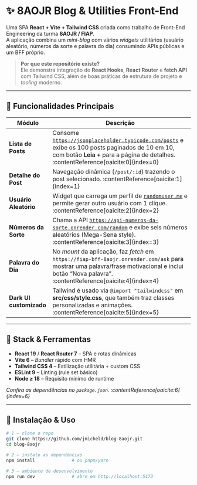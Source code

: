 # ✨ 8AOJR Blog & Utilities Front-End

Uma SPA **React + Vite + Tailwind CSS** criada como trabalho de Front-End Engineering da turma **8AOJR / FIAP**.  
A aplicação combina um _mini-blog_ com vários _widgets_ utilitários (usuário aleatório, números da sorte e palavra do dia) consumindo APIs públicas e um BFF próprio.

> **Por que este repositório existe?**  
> Ele demonstra integração de **React Hooks**, **React Router** e **fetch API** com Tailwind CSS, além de boas práticas de estrutura de projeto e _tooling_ moderno.

---

## 🎯 Funcionalidades Principais

| Módulo | Descrição |
|--------|-----------|
| **Lista de Posts** | Consome [`https://jsonplaceholder.typicode.com/posts`](https://jsonplaceholder.typicode.com/posts) e exibe os 100 posts paginados de 10 em 10, com botão **Leia +** para a página de detalhes. :contentReference[oaicite:0]{index=0} |
| **Detalhe do Post** | Navegação dinâmica (`/post/:id`) trazendo o post selecionado. :contentReference[oaicite:1]{index=1} |
| **Usuário Aleatório** | Widget que carrega um perfil de [`randomuser.me`](https://randomuser.me) e permite gerar outro usuário com 1 clique. :contentReference[oaicite:2]{index=2} |
| **Números da Sorte** | Chama a API [`https://api-numeros-da-sorte.onrender.com/random`](https://api-numeros-da-sorte.onrender.com/random) e exibe seis números aleatórios (Mega-Sena style). :contentReference[oaicite:3]{index=3} |
| **Palavra do Dia** | No _mount_ da aplicação, faz _fetch_ em `https://fiap-bff-8aojr.onrender.com/ask` para mostrar uma palavra/frase motivacional e inclui botão “Nova palavra”. :contentReference[oaicite:4]{index=4} |
| **Dark UI customizado** | Tailwind é usado via `@import "tailwindcss"` em **src/css/style.css**, que também traz classes personalizadas e animações. :contentReference[oaicite:5]{index=5} |

---

## 🧩 Stack & Ferramentas

- **React 19** / **React Router 7** – SPA e rotas dinâmicas  
- **Vite 6** – _Bundler_ rápido com HMR  
- **Tailwind CSS 4** – Estilização utilitária + custom CSS  
- **ESLint 9** – Linting (rule set básico)  
- **Node ≥ 18** – Requisito mínimo de runtime

_Confira as dependências no `package.json`. :contentReference[oaicite:6]{index=6}_

---

## 🚀 Instalação & Uso

```bash
# 1 – clone o repo
git clone https://github.com/jmicheld/blog-8aojr.git
cd blog-8aojr

# 2 – instale as dependências
npm install              # ou pnpm/yarn

# 3 – ambiente de desenvolvimento
npm run dev              # abre em http://localhost:5173
